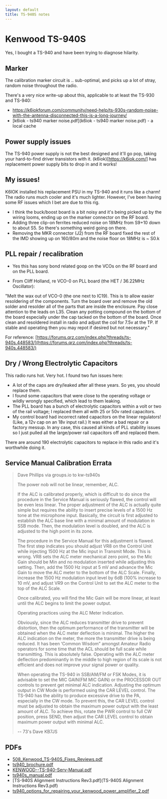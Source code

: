 ```yaml
---
layout: default
title: TS-940S notes
---
```


# Kenwood TS-940S

Yes, I bought a TS-940 and have been trying to diagnose hilarity.

## Marker

The calibration marker circuit is .. sub-optimal, and picks up
a lot of stray, random noise throughout the radio.

There's a very nice write-up about this, applicable to at least the
TS-930 and TS-940:

 * <https://k6iokforum.com/community/need-help/ts-930s-random-noise-with-the-antenna-disconnected-this-is-a-long-journey/>
 * [k6iok - ts940 marker noise.pdf](k6iok - ts940 marker noise.pdf) - a local cache

## Power supply issues

The TS-940 power supply is not the best designed and it'll go pop, taking
your hard-to-find driver transistors with it. (k6iok)[https://k6iok.com/] has
replacement power supply bits to drop in and it works!

## My issues!

K6IOK installed his replacement PSU in my TS-940 and it runs like a charm!
The radio runs much cooler and it's much lighter.  However, I've been having
some RF issues which I bet are due to this rig.

 * I think the buck/boost board is a bit noisy and it's being picked up
   by the wiring looms, ending up on the marker connector on the RF board.
 * Adding three clip-on ferrites reduced noise on 18MHz from S9+10 down to
   about S5.  So there's something weird going on there.
 * Removing the MKR connector (J2) from the RF board fixed the rest of
   the IMD showing up on 160/80m and the noise floor on 18MHz is ~ S0.k

## PLL repair / recalibration

 * Yes this has sony bond related goop on the VCOs on the RF board and
   on the PLL board.

 * From Cliff Holland, re VCO-0 on PLL board (the HET / 36.22MHz Oscillator):

 "Melt the wax out of VCO-0 (the one next to IC19). This is to allow easier
  resoldering of the components. Turn the board over and remove the old
  solder and resolder all of the parts that are inside the enclosure.
  Pay close attention to the leads on L35. Clean any potting compound on the
  bottom of the board especially under the cap tacked on the bottom of the
  board. Once clean and resoldered install in radio and adjust the coil for
  7.5v at the TP. If stable and operating then you may repot if desired
  but not necessary."

  For reference: [https://forums.qrz.com/index.php?threads/ts-940s.448583/](https://forums.qrz.com/index.php?threads/ts-940s.448583/)

## Dry / Wrong Electrolytic Capacitors

This radio runs hot. Very hot. I found two fun issues here:

 * A lot of the caps are dry/leaked after all these years.  So yes, you should
   replace them.
 * I found some capacitors that were close to the operating voltage or wildly
   wrongly specified, which lead to them leaking.
 * The PLL board has a bunch of electrolytic capacitors within a volt
   or two of the rail voltage; I replaced them all with 25 or 50v rated
   capacitors.
 * My control board had incorrect rated capacitors on the linear regulators!
   (Like, a 12v cap on an 18v input rail.)  It was either a bad repair or
   a factory messup.  In any case, this caused all kinds of PLL stability
   issues so I just pulled all the large/power rail capacitors off and
   replaced them.

There are around 190 electrolytic capacitors to replace in this radio and
it's worthwhile doing it.

## Service Manual Calibration Errata

> Dave Phillips via groups.io
> to kw-ts940s
>
> The power nob will not be linear, remember, ALC.
>
> If the ALC is calibrated properly, which is difficult to do since the
> procedure in the Service Manual is seriously flawed, the control will
> be even less linear. The proper adjustment of the ALC is actually quite
> simple but requires the ability to insert precise levels of a 1500 Hz
> tone at the microphone input.  Basically, the circuit is first adjusted
> to establish the ALC base line with a minimal amount of modulation in
> SSB mode.  Then, the modulation level is doubled, and the ALC is
> adjusted to the high point in its zone.
>
> The procedure in the Service Manual for this adjustment is flawed.
> The first step indicates you should adjust VR8 on the Control Unit
> while injecting 1500 Hz at the Mic input in Transmit Mode. This is wrong.
> VR8 sets the ALC meter mechanical zero point, so the Mic Gain should be
> Min and no modulation inserted while adjusting this setting.  Then,
> add the 1500 Hz input at 5 mV and advance the Mic Gain to move the ALC
> meter to the bottom of the ALC Scale. Finally, increase the 1500 Hz
> modulation input level by 6dB (100% increase to 10 mV, and adjust VR9
> on the Control Unit to set the ALC meter to the top of the ALC Scale.
>
> Once calibrated, you will find the Mic Gain will be more linear, at
> least until the ALC begins to limit the power output.
>
> Operating practices using the ALC Meter Indication.
>
> Obviously, since the ALC reduces transmitter drive to prevent distortion,
> then the optimum performance of the transmitter will be obtained when the
> ALC meter deflection is minimal.  The higher the ALC indication on the
> meter, the more the transmitter drive is being reduced.  It has been
> ‘Common Wisdom” amongst Amateur Radio operators for some time that the
> ACL should be full scale while transmitting.  This is absolutely false.
> Operating with the ALC meter deflection predominantly in the middle to
> high region of its scale is not efficient and does not improve your
> signal power or quality.
>
> When operating the TS-940 in SSB/AM/FM or FSK Modes,  it is advisable to
> set the MIC GAIN(FM MIC GAIN)  or the PROCESSOR OUT controls to prevent
> get minimal ALC indication.
> Adjusting the optimum output in CW Mode is performed using the
> CAR LEVEL control.  The TS-940 has the ability to produce excessive drive
> to the PA, especially in the CW mode.  To prevent this, the CAR LEVEL
> control must be adjusted to obtain the maximum power output with the
> least amount of ALC.  To achieve this, rotate the PWR control to full
> CW position, press SEND, then adjust the CAR LEVEL control to obtain
> maximum power output with minimal ALC.
>
> --
> 73's
> Dave
> KB7JS

## PDFs

 * [508_Kenwood_TS-940S_Fixes_Reviews.pdf](508_Kenwood_TS-940S_Fixes_Reviews.pdf)
 * [ts940_brochure.pdf](ts940_brochure.pdf)
 * [KENWOOD--TS-940-Serv-Manual.pdf](KENWOOD--TS-940-Serv-Manual.pdf)
 * [ts940s_manual.pdf](ts940s_manual.pdf)
 * [TS-940S Alignment Instructions Rev3.pdf](TS-940S Alignment Instructions Rev3.pdf)
 * [ts940_options_for_repairing_your_kenwood_power_amplifier_2.pdf](ts940_options_for_repairing_your_kenwood_power_amplifier_2.pdf)

